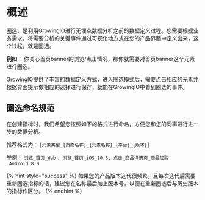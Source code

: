 # 概述

圈选，是利用GrowingIO进行无埋点数据分析之前的数据定义过程。您需要根据业务需求，将需要分析的关键事件通过可视化地方式在您的产品界面中定义出来，这个过程，就是圈选。

**例如：** 你关心首页banner的浏览/点击情况，那你就需要对首页banner这个元素进行圈选。

GrowingIO提供了丰富的数据定义方式，进入圈选模式后，需要点击相应的元素并根据界面提示做相应的选择进行保存，就能在GrowingIO中看到圈选的事件。

## 圈选命名规范

在创建指标时，我们希望您按照如下的格式进行命名，方便您和您的同事进行进一步的数据分析。

推荐格式为： \[`元素类型_{页面名称}_{元素名称}_{平台}_{版本}`\]

举例： `浏览_首页_Web` ，`浏览_首页_iOS_10.3`，`点击_商品详情页_商品加购_Android_8.0`

{% hint style="success" %}
如果您的产品版本迭代很频繁，且每次迭代后需要重新圈选指标的话，建议您在名称最后加上版本号，以便在重新圈选后与历史版本的指标作区分。
{% endhint %}

